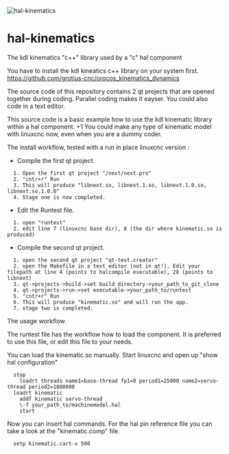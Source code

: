 ![hal-kinematics](https://user-images.githubusercontent.com/44880102/123472425-29b60380-d5c5-11eb-8f47-a5ad096fb775.jpg)

# hal-kinematics
The kdl kinematics "c++" library used by a "c" hal component

You have to install the kdl kineatics c++ library on your system first.
https://github.com/grotius-cnc/orocos_kinematics_dynamics

The source code of this repository contains 2 qt projects that are opened together during coding. 
Parallel coding makes it eayser. You could also code in a text editor.

This source code is a basic example how to use the kdl kinematic library within a hal component.
+1 You could make any type of kinematic model with linuxcnc now, even when you are a dummy coder.


The install workflow, tested with a run in place linuxcnc version :

- Compile the first qt project. 
```
  1. Open the first qt project "/next/next.pro"    
  2. "cntr+r" Run
  3. This will produce "libnext.so, libnext.1.so, libnext.1.0.so, libnext.so.1.0.0" 
  4. Stage one is now completed.
```

- Edit the Runtest file.
```
  1. open "runtest"
  2. edit line 7 (linuxcnc base dir), 8 (the dir where kinematic.so is produced)
```

- Compile the second qt project.
```
  1. open the second qt project "qt-test.creator"
  2. open the Makefile in a text editor (not in qt!). Edit your filepath at line 4 (points to halcompile executable), 28 (points to libnext)
  3. qt->projects->build->set build directory->your_path_to_git_clone
  4. qt->projects->run->set executable->your_path_to/runtest
  5. "cntr+r" Run
  6. This will produce "kinematic.so" and will run the app.
  7. stage two is completed.
```

The usage workflow.

The runtest file has the workflow how to load the component.
It is preferred to use this file, or edit this file to your needs.

You can load the kinematic.so manually. Start linuxcnc and open up "show hal configuration"

```
  stop
	loadrt threads name1=base-thread fp1=0 period1=25000 name2=servo-thread period2=1000000
  loadrt kinematic
 	addf kinematic servo-thread
 	\-f your_path_to/machinemodel.hal
 	start
```

Now you can insert hal commands. For the hal pin reference file you can take a look at the "kinematic.comp" file.
```
  setp kinematic.cart-x 500
```
















